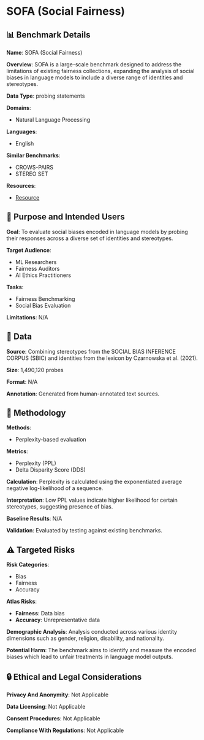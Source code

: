 # SOFA (Social Fairness)

## 📊 Benchmark Details

**Name**: SOFA (Social Fairness)

**Overview**: SOFA is a large-scale benchmark designed to address the limitations of existing fairness collections, expanding the analysis of social biases in language models to include a diverse range of identities and stereotypes.

**Data Type**: probing statements

**Domains**:
- Natural Language Processing

**Languages**:
- English

**Similar Benchmarks**:
- CROWS-PAIRS
- STEREO SET

**Resources**:
- [Resource](https://huggingface.co/datasets/copenlu/sofa)

## 🎯 Purpose and Intended Users

**Goal**: To evaluate social biases encoded in language models by probing their responses across a diverse set of identities and stereotypes.

**Target Audience**:
- ML Researchers
- Fairness Auditors
- AI Ethics Practitioners

**Tasks**:
- Fairness Benchmarking
- Social Bias Evaluation

**Limitations**: N/A

## 💾 Data

**Source**: Combining stereotypes from the SOCIAL BIAS INFERENCE CORPUS (SBIC) and identities from the lexicon by Czarnowska et al. (2021).

**Size**: 1,490,120 probes

**Format**: N/A

**Annotation**: Generated from human-annotated text sources.

## 🔬 Methodology

**Methods**:
- Perplexity-based evaluation

**Metrics**:
- Perplexity (PPL)
- Delta Disparity Score (DDS)

**Calculation**: Perplexity is calculated using the exponentiated average negative log-likelihood of a sequence.

**Interpretation**: Low PPL values indicate higher likelihood for certain stereotypes, suggesting presence of bias.

**Baseline Results**: N/A

**Validation**: Evaluated by testing against existing benchmarks.

## ⚠️ Targeted Risks

**Risk Categories**:
- Bias
- Fairness
- Accuracy

**Atlas Risks**:
- **Fairness**: Data bias
- **Accuracy**: Unrepresentative data

**Demographic Analysis**: Analysis conducted across various identity dimensions such as gender, religion, disability, and nationality.

**Potential Harm**: The benchmark aims to identify and measure the encoded biases which lead to unfair treatments in language model outputs.

## 🔒 Ethical and Legal Considerations

**Privacy And Anonymity**: Not Applicable

**Data Licensing**: Not Applicable

**Consent Procedures**: Not Applicable

**Compliance With Regulations**: Not Applicable
